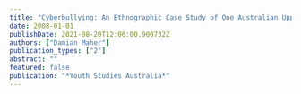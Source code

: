 ```yaml
---
title: "Cyberbullying: An Ethnographic Case Study of One Australian Upper Primary School Class"
date: 2008-01-01
publishDate: 2021-08-20T12:06:00.900732Z
authors: ["Damian Maher"]
publication_types: ["2"]
abstract: ""
featured: false
publication: "*Youth Studies Australia*"
---
```


